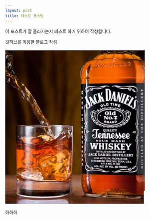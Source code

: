 ```yaml
---
layout: post
title: 테스트 포스팅
---
```


이 포스트가 잘 올라가는지 테스트 하기 위하여 작성합니다.

깃허브를 이용한 블로그 작성

![내가 좋아하는 잭](/images/jack.png)

하하하
